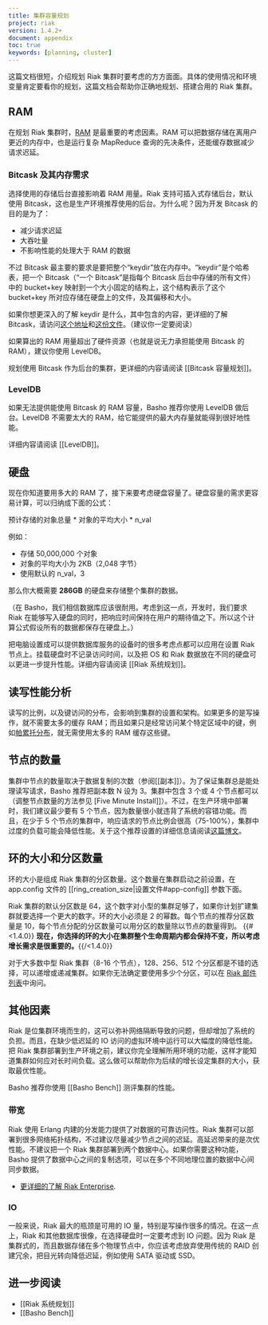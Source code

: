 ```yaml
---
title: 集群容量规划
project: riak
version: 1.4.2+
document: appendix
toc: true
keywords: [planning, cluster]
---
```


这篇文档很短，介绍规划 Riak 集群时要考虑的方方面面。具体的使用情况和环境变量肯定要看你的规划，这篇文档会帮助你正确地规划、搭建合用的 Riak 集群。

## RAM

在规划 Riak 集群时，[RAM](http://en.wikipedia.org/wiki/Random-access_memory) 是最重要的考虑因素。RAM 可以把数据存储在离用户更近的内存中，也是运行复杂 MapReduce 查询的先决条件，还能缓存数据减少请求迟延。

### Bitcask 及其内存需求

选择使用的存储后台直接影响着 RAM 用量。Riak 支持可插入式存储后台，默认使用 Bitcask，这也是生产环境推荐使用的后台。为什么呢？因为开发 Bitcask 的目的是为了：

* 减少请求迟延
* 大吞吐量
* 不影响性能的处理大于 RAM 的数据

不过 Bitcask 最主要的要求是要把整个“keydir”放在内存中。“keydir”是个哈希表，把一个 Bitcask（“一个 Bitcask”是指每个 Bitcask 后台中存储的所有文件）中的 bucket+key 映射到一个大小固定的结构上，这个结构表示了这个 bucket+key 所对应存储在硬盘上的文件，及其偏移和大小。

如果你想更深入的了解 keydir 是什么，其中包含的内容，更详细的了解 Bitcask，请访问[这个地址](http://blog.basho.com/2010/04/27/hello-bitcask/)和[这份文件](http://downloads.basho.com/papers/bitcask-intro.pdf)。（建议你一定要阅读）

如果算出的 RAM 用量超出了硬件资源（也就是说无力承担能使用 Bitcask 的 RAM），建议你使用 LevelDB。

规划使用 Bitcask 作为后台的集群，更详细的内容请阅读 [[Bitcask 容量规划]]。

### LevelDB

如果无法提供能使用 Bitcask 的 RAM 容量，Basho 推荐你使用 LevelDB 做后台。LevelDB 不需要太大的 RAM，给它能提供的最大内存量就能得到很好地性能。


<div class="info">
详细内容请阅读 [[LevelDB]]。
</div>

## 硬盘

现在你知道要用多大的 RAM 了，接下来要考虑硬盘容量了。硬盘容量的需求更容易计算，可以归纳成下面的公式：

<div class="info">
预计存储的对象总量 * 对象的平均大小 * n_val
</div>

例如：

* 存储 50,000,000 个对象
* 对象的平均大小为 2KB（2,048 字节）
* 使用默认的 n_val，3

那么你大概需要 **286GB** 的硬盘来存储整个集群的数据。

（在 Basho，我们相信数据库应该很耐用。考虑到这一点，开发时，我们要求 Riak 在能够写入硬盘的同时，把响应时间保持在用户的期待值之下。所以这个计算公式假设所有的数据都保存在硬盘上。）

把电脑设置成可以提供数据库服务的设备时的很多考虑点都可以应用在设置 Riak 节点上。挂载硬盘时不记录访问时间，以及把 OS 和 Riak 数据放在不同的硬盘可以更进一步提升性能。详细内容请阅读 [[Riak 系统规划]]。

## 读写性能分析

读写的比例，以及键访问的分布，会影响到集群的设置和架构。如果更多的是写操作，就不需要太多的缓存 RAM；而且如果只是经常访问某个特定区域中的键，例如[帕累托分布](http://en.wikipedia.org/wiki/Pareto_distribution)，就无需使用太多的 RAM 缓存这些键。

## 节点的数量

集群中节点的数量取决于数据复制的次数（参阅[[副本]]）。为了保证集群总是能处理读写请求，Basho 推荐把副本数 N 设为 3。集群中包含 3 个或 4 个节点都可以（调整节点数量的方法参见 [Five Minute Install]]）。不过，在生产环境中部署时，我们建议最少要有 5 个节点，因为数量很小就违背了系统的容错功能。而且，在少于 5 个节点的集群中，响应请求的节点比例会很高（75-100%），集群中过度的负载可能会降低性能。关于这个推荐设置的详细信息请阅读[这篇博文](http://basho.com/blog/technical/2012/04/27/Why-Your-Riak-Cluster-Should-Have-At-Least-Five-Nodes/)。

## 环的大小和分区数量

环的大小是组成 Riak 集群的分区数量。这个数量在集群启动之前设置，在 app.config 文件的 [[ring_creation_size|设置文件#app-config]] 参数下面。

Riak 集群的默认分区数是 64，这个数字对小型的集群足够了，如果你计划扩建集群就要选择一个更大的数字。环的大小必须是 2 的幂数。每个节点的推荐分区数量是 10，每个节点分配的分区数量可以用分区的数量除以节点的数量得到。
{{#<1.4.0}}
**现在，你选择的环的大小在集群整个生命周期内都会保持不变，所以考虑增长需求是很重要的。**{{/<1.4.0}}

对于大多数中型 Riak 集群（8-16 个节点），128、256、512 个分区都是不错的选择，可以递增或递减集群。如果你无法确定要使用多少个分区，可以在 [Riak 邮件列表](http://lists.basho.com/mailman/listinfo/riak-users_lists.basho.com)中询问。

## 其他因素

Riak 是位集群环境而生的，这可以弥补网络隔断导致的问题，但却增加了系统的负担。而且，在缺少低迟延的 IO 访问的虚拟环境中运行可以大幅度的降低性能。把 Riak 集群部署到生产环境之前，建议你完全理解所用环境的功能，这样才能知道集群如何应对长时间负载。这么做可以帮助你为后续的增长设定集群的大小，获取最优性能。

Basho 推荐你使用 [[Basho Bench]] 测评集群的性能。

### 带宽

Riak 使用 Erlang 内建的分发能力提供了对数据的可靠访问性。Riak 集群可以部署到很多网络拓扑结构，不过建议尽量减少节点之间的迟延。高延迟带来的是次优性能。不建议把一个 Riak 集群部署到两个数据中心。如果你需要这种功能，Basho 提供了数据中心之间的复制选项，可以在多个不同地理位置的数据中心间同步数据。

* [更详细的了解 Riak Enterprise](http://basho.com/products/riak-overview/).

### IO

一般来说，Riak 最大的瓶颈是可用的 IO 量，特别是写操作很多的情况。在这一点上，Riak 和其他数据库很像，在选择硬盘时一定要考虑到 IO 问题。因为 Riak 是集群式的，而且数据存储在多个物理节点中，你应该考虑放弃使用传统的 RAID 创建冗余，把目光转向降低迟延，例如使用 SATA 驱动或 SSD。

## 进一步阅读

* [[Riak 系统规划]]
* [[Basho Bench]]

